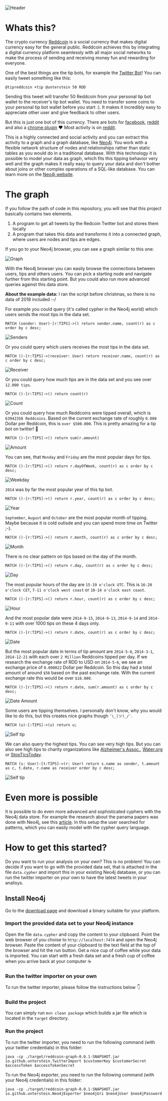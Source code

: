 ![Header](./img/header2.png)

# Whats this?
The crypto currency [Reddcoin](https://www.reddcoin.com/) is a social currency
that makes digital currency easy for the general public. Reddcoin achieves this by integrating a digital
currency platform seamlessly with all major social networks to make the process of sending and receiving money
fun and rewarding for everyone.

One of the best things are the tip bots, for example the [Twitter Bot](https://twitter.com/tipreddcoin)! You can easily tweet something like this:

```
@tipreddcoin +tip @unterstein 50 RDD
```

Sending this tweet will transfer 50 Reddcoin from your personal tip bot wallet to the receiver's tip bot wallet.
You need to transfer some coins to your personal tip bot wallet before you start :).
It makes it incredibly easy to appreciate other user and give feedback to other users.

But this is just one bot of this currency. There are bots for [facebook](https://de-de.facebook.com/reddcoin/), [reddit](https://www.reddcoin.com/reddit-tip-bot-is-ready/) and also a [chrome plugin](https://chrome.google.com/webstore/detail/reddcoin-tip-platform/lcoponfclppkdadbglnkhedjonbfegic) ❤ Most activity is on [reddit](https://www.reddit.com/r/reddCoin).

This is a highly connected and social activity and you can extract this activity to a graph and a graph database, like [Neo4j](https://github.com/neo4j/neo4j).
You work with a flexible network structure of nodes and relationships rather than static tables as you would do in a traditional database. 
With this technology it is possible to model your data as graph, which fits this tipping behavior very well and the graph makes it really easy to 
query your data and don't bother about joins or other complex operations of a SQL-like database. You can learn more on the [Neo4j website](https://neo4j.com/).


# The graph
If you follow the path of code in this repository, you will see that this project basically contains two elements.

1. A program to get all tweets by the Redcoin Twitter bot and stores them locally
2. A program that takes this data and transforms it into a connected graph, where users are nodes and tips are edges.

If you go to your Neo4j browser, you can see a graph similar to this one:

![Graph](./img/connections.png)

With the Neo4j browser you can easily browse the connections between users, tips and others users. You can pick a starting node
and navigate further from this starting point. But you could also run more advanced queries against this data store.

__About the example data:__ I ran the script before christmas, so there is no data of 2018 included :-/


For example you could query (it's called cypher in the Neo4j world) which users sends the most tips in the data set.

```
MATCH (sender: User)-[r:TIPS]->() return sender.name, count(r) as c order by c desc;
```

![Senders](./img/senders.png)


Or you could query which users receives the most tips in the data set.

```
MATCH ()-[r:TIPS]->(receiver: User) return receiver.name, count(r) as c order by c desc;
```

![Receiver](./img/receivers.png)


Or you could query how much tips are in the data set and you see over `12.000 tips`.

```
MATCH ()-[r:TIPS]->() return count(r)
```

![Count](./img/tipcount.png)


Or you could query how much Reddcoins were tipped overall, which is `63942358 Reddcoins`. Based on the current exchange rate of roughly `0.008` Dollar per Reddcoin, this is `over $500.000`. This is pretty amazing for a tip bot on twitter! 🎉

```
MATCH ()-[r:TIPS]->() return sum(r.amount)
```

![Amount](./img/tipamount.png)


You can see, that `Monday` and `Friday` are the most popular days for tips.

```
MATCH ()-[r:TIPS]->() return r.dayOfWeek, count(r) as c order by c desc;
```

![Weekday](./img/weekday.png)


`2014` was by far the most popular year of this tip bot.

```
MATCH ()-[r:TIPS]->() return r.year, count(r) as c order by c desc;
```

![Year](./img/year.png)


`September`, `August` and `October` are the most popular month of tipping. Maybe because it is cold outisde and you can spend more time on Twitter ;-).

```
MATCH ()-[r:TIPS]->() return r.month, count(r) as c order by c desc;
```

![Month](./img/month.png)


There is no clear pattern on tips based on the day of the month.

```
MATCH ()-[r:TIPS]->() return r.day, count(r) as c order by c desc;
```

![Day](./img/day.png)


The most popular hours of the day are `15-19 o'clock UTC`. This is `16-20 o'clock CET`, `7-11 o'clock west coast` or `10-14 o'clock east coast`.

```
MATCH ()-[r:TIPS]->() return r.hour, count(r) as c order by c desc;
```

![Hour](./img/hour.png)


And the most popular date were `2014-9-15`, `2014-9-13`, `2014-9-14` and `2014-9-11` with over 1000 tips on these 4 days only.

```
MATCH ()-[r:TIPS]->() return r.date, count(r) as c order by c desc;
```

![Date](./img/date.png)


But the most popular date in terms of tip amount are `2014-5-6`, `2014-3-1`, `2014-12-21` with each over `2 Million` Reddcoins tipped per day. If we research the exchange rate of RDD to USD on `2014-5-6`, we see an exchange price of `0.000022` Dollar per Reddcoin. So this day had a total amount of around `$50` based on the past exchange rate. With the current exchange rate this would be over `$18.000`.

```
MATCH ()-[r:TIPS]->() return r.date, sum(r.amount) as c order by c desc;
```

![Date Amount](./img/dateamount.png)


Some users are tipping themselves. I personally don't know, why you would like to do this, but this creates nice graphs though  `¯\_(ツ)_/¯`.

```
MATCH (u)-[:TIPS]->(u) return u;
```

![Self tip](./img/selftip.png)


We can also query the highest tips. You can see very high tips. But you can also see high tips to charity organizations like [Alzheimer's Assoc.](https://twitter.com/alzassociation), [Water.org](https://twitter.com/Water) or [StopTicsToday](https://twitter.com/StopTicsToday).

```
MATCH (s: User)-[t:TIPS]->(r: User) return s.name as sender, t.amount as c, t.date, r.name as receiver order by c desc;
```

![Self tip](./img/high.png)


# Even more is possible
It is possible to do even more advanced and sophisticated cyphers with the Neo4j data store. For example the
research about the panama papers was done with Neo4j, see this [article](https://neo4j.com/blog/analyzing-panama-papers-neo4j/).
In this setup the user searched for patterns, which you can easily model with the cypher query language.


# How to get this started?
Do you want to run your analysis on your own? This is no problem! You can decide if you want to go with the provided data set, that is attached in the file `data.cypher` and import this in your existing Neo4j database, or you can run the twitter importer on your own to have the latest tweets in your analisys.

## Install Neo4j
Go to the [download page](https://neo4j.com/download/) and download a binary suitable for your platform.

### Import the provided data set to your Neo4j instance
Open the file `data.cypher` and copy the content to your clipboard. Point the web browser of you choise to `http://localhost:7474` and open the Neo4j browser. Paste the content of your clipboard to the text field at the top of the browser and hit the run button. Get a nice cup of coffee while your data is imported. You can start with a fresh data set and a fresh cup of coffee when you arrive back at your computer ☕

### Run the twitter importer on your own
To run the twitter importer, please follow the instructions below 👇

### Build the project
You can simply run `mvn clean package` which builds a jar file which is located in the `target` directory.

### Run the project
To run the twitter importer, you need to run the following command (with your twitter credentials) in this folder:

```
java -cp ./target/reddcoin-graph-0.0.1-SNAPSHOT.jar io.github.unterstein.TwitterImport $customerKey $customerSecret $accessToken $accessTokenSecret
```


To run the Neo4j exporter, you need to run the following command (with your Neo4j credentials) in this folder:

```
java -cp ./target/reddcoin-graph-0.0.1-SNAPSHOT.jar io.github.unterstein.Neo4jExporter $neo4jUri $neo4jUser $neo4jPassword
```
